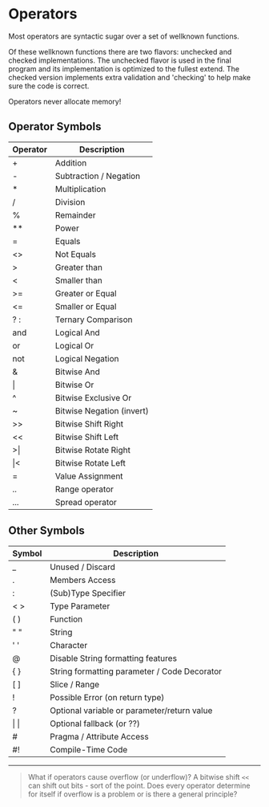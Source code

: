 # Operators

Most operators are syntactic sugar over a set of wellknown functions.

Of these wellknown functions there are two flavors: unchecked and checked implementations. The unchecked flavor is used in the final program and its implementation is optimized to the fullest extend. The checked version implements extra validation and 'checking' to help make sure the code is correct.

Operators never allocate memory!

## Operator Symbols

| Operator | Description
|---|---
| + | Addition
| - | Subtraction / Negation
| * | Multiplication
| / | Division
| % | Remainder
| ** | Power
| = | Equals
| <> | Not Equals
| > | Greater than
| < | Smaller than
| >= | Greater or Equal
| <= | Smaller or Equal
| ? : | Ternary Comparison
| and | Logical And
| or | Logical Or
| not | Logical Negation
| & | Bitwise And
| \| | Bitwise Or
| ^ | Bitwise Exclusive Or
| ~ | Bitwise Negation (invert)
| >> | Bitwise Shift Right
| << | Bitwise Shift Left
| >\| | Bitwise Rotate Right
| \|< | Bitwise Rotate Left
| = | Value Assignment
| .. | Range operator
| ... | Spread operator

## Other Symbols

| Symbol | Description
|---|---
| _ | Unused / Discard
| . | Members Access
| : | (Sub)Type Specifier
| < > | Type Parameter
| ( ) | Function
| " " | String
| ' ' | Character
| @ | Disable String formatting features
| { } | String formatting parameter / Code Decorator
| [ ] | Slice / Range
| ! | Possible Error (on return type)
| ? | Optional variable or parameter/return value
| \| \| | Optional fallback (or ??)
| # | Pragma / Attribute Access
| #! | Compile-Time Code

---

> What if operators cause overflow (or underflow)? A bitwise shift `<<` can shift out bits - sort of the point. Does every operator determine for itself if overflow is a problem or is there a general principle?
